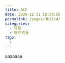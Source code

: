 ```yaml
---
title: ACC
date: 2020-12-31 10:56:55
permalink: /pages/3b13c4/
categories:
  - 导航
  - 软件资源
tags:
  - 
---
```

aaaaaaa
